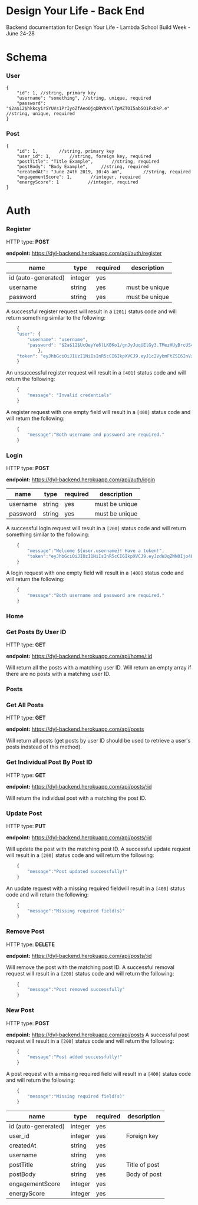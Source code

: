 # Design Your Life - Back End

Backend documentation for Design Your Life - Lambda School Build Week - June 24-28

# Schema 

### User


    {
        "id": 1, //string, primary key
        "username": "something", //string, unique, required
        "password": "$2a$12$hkkcyirSYUVs1PrIyoZfAeoOjqDRVNXYl7pMZTOI5ab5O1FxbkP.e" //string, unique, required
    }

### Post    


    {
        "id": 1,        //string, primary key
        "user_id": 1,       //string, foreign key, required
        "postTitle": "Title Example",       //string, required
        "postBody": "Body Example",     //string, required
        "createdAt": "June 24th 2019, 10:46 am",        //string, required
        "engagementScore": 1,       //integer, required
        "energyScore": 1           //integer, required
    }

# Auth 

### **Register**

HTTP type: **POST**

**endpoint:** https://dyl-backend.herokuapp.com/api/auth/register


name  | type | required | description
------------- | ------------- | ------------- | ------------- 
id (auto-generated)  | integer | yes | 
username | string | yes | must be unique
password | string | yes | must be unique

A successful register request will result in a `[201]` status code and will return something similar to the following:
```javascript
    {
    "user": {
        "username": "username",
        "password": "$2a$12$UcQeyYe6lLKBKo1/gnJyJuqUElGy3.TMezHUyBrcUS4vbvwCzJ0s6"
            },
    "token": "eyJhbGciOiJIUzI1NiIsInR5cCI6IkpXVCJ9.eyJ1c2VybmFtZSI6InVzZXJuYW1lIiwiaWF0IjoxNTYxNDczODM2LCJleHAiOjE1NjE1MTcwMzZ9.PPV6bXPm-GzMYa-QGL6ygwfxYo6LAp7vwadi2MK2x_Y"
    }
```
An unsuccessful register request will result in a `[401]` status code and will return the following:
```javascript
    {
        "message": "Invalid credentials"
    }
```
A register request with one empty field will result in a `[400]` status code and will return the following:
```javascript
    {
        "message":"Both username and password are required."
    }
```

### **Login**


HTTP type: **POST**

**endpoint:** https://dyl-backend.herokuapp.com/api/auth/login


name  | type | required | description
------------- | ------------- | ------------- | ------------- 
username | string | yes | must be unique
password | string | yes | must be unique

A successful login request will result in a `[200]` status code and will return something similar to the following:
```javascript
    {
        "message":"Welcome ${user.username}! Have a token!",
        "token":"eyJhbGciOiJIUzI1NiIsInR5cCI6IkpXVCJ9.eyJzdWJqZWN0Ijo4LCJ1c2VybmFtZSI6InVzZXJuYW1lIiwiaWF0IjoxNTYxNDc2NTcwLCJleHAiOjE1NjE1MTk3NzB9.NaXfLgpVadotfgRlFnA57Co5VKYymD2-d_kK1Gwur7Q"
    }
```
A login request with one empty field will result in a `[400]` status code and will return the following:
```javascript
    {
        "message":"Both username and password are required."
    }
```

### **Home**
### Get Posts By User ID 
HTTP type: **GET**

**endpoint:** https://dyl-backend.herokuapp.com/api/home/:id

Will return all the posts with a matching user ID. Will return an empty array if there are no posts with a matching user ID.

### **Posts**

### Get All Posts 
HTTP type: **GET**

**endpoint:** https://dyl-backend.herokuapp.com/api/posts

Will return all posts (get posts by user ID should be used to retrieve a user's posts indstead of this method).

### Get Individual Post By Post ID 
HTTP type: **GET**

**endpoint:** https://dyl-backend.herokuapp.com/api/posts/:id

Will return the individual post with a matching the post ID. 

### Update Post 
HTTP type: **PUT**

**endpoint:** https://dyl-backend.herokuapp.com/api/posts/:id

Will update the post with the matching post ID.
A successful update request will result in a `[200]` status code and will return the following:
```javascript
    {
        "message":"Post updated successfully!"
    }
```
An update request with a missing required fieldwill result in a `[400]` status code and will return the following:
```javascript
    {
        "message":"Missing required field(s)"
    }
```

### Remove Post 
HTTP type: **DELETE**

**endpoint:** https://dyl-backend.herokuapp.com/api/posts/:id

Will remove the post with the matching post ID.
A successful removal request will result in a `[200]` status code and will return the following:
```javascript
    {
        "message":"Post removed successfully"
    }
```

### New Post 
HTTP type: **POST**

**endpoint:** https://dyl-backend.herokuapp.com/api/posts
A successful post request will result in a `[200]` status code and will return the following:
```javascript
    {
        "message":"Post added successfully!"
    }
```

A post request with a missing required field will result in a `[400]` status code and will return the following:
```javascript
    {
        "message":"Missing required field(s)"
    }
```




name  | type | required | description
------------- | ------------- | ------------- | ------------- 
id (auto-generated) | integer | yes | 
user_id  | integer | yes | Foreign key
createdAt  | string | yes
username  | string | yes
postTitle | string | yes | Title of post
postBody | string | yes | Body of post
engagementScore | integer | yes | 
energyScore | integer | yes | 
